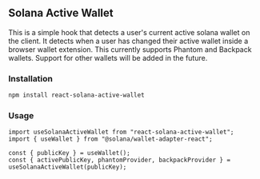 ## Solana Active Wallet

This is a simple hook that detects a user's current active solana wallet on the client. It detects when a user has changed their active wallet inside a browser wallet extension.
This currently supports Phantom and Backpack wallets. Support for other wallets will be added in the future.

### Installation

```bash
npm install react-solana-active-wallet
```

### Usage

```tsx
import useSolanaActiveWallet from "react-solana-active-wallet";
import { useWallet } from "@solana/wallet-adapter-react";

const { publicKey } = useWallet();
const { activePublicKey, phantomProvider, backpackProvider } = useSolanaActiveWallet(publicKey);
```